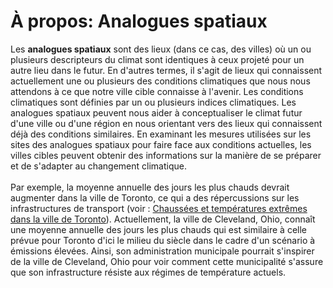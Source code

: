 # À propos: Analogues spatiaux
Les __analogues spatiaux__ sont des lieux (dans ce cas, des villes) où un ou plusieurs descripteurs du climat sont identiques à ceux projeté pour un autre lieu dans le futur.
En d'autres termes, il s'agit de lieux qui connaissent actuellement une ou plusieurs des conditions climatiques que nous nous attendons à ce que notre ville cible connaisse à l'avenir.
Les conditions climatiques sont définies par un ou plusieurs indices climatiques.
Les analogues spatiaux peuvent nous aider à conceptualiser le climat futur d'une ville ou d'une région en nous orientant vers des lieux qui connaissent déjà des conditions similaires.
En examinant les mesures utilisées sur les sites des analogues spatiaux pour faire face aux conditions actuelles,
les villes cibles peuvent obtenir des informations sur la manière de se préparer et de s'adapter au changement climatique. 
<br>
<br>
Par exemple, la moyenne annuelle des jours les plus chauds devrait augmenter dans la ville de Toronto,
ce qui a des répercussions sur les infrastructures de transport (voir : [Chaussées et températures extrêmes dans la ville de Toronto](https://donneesclimatiques.ca/etude-de-cas/chaussee-et-temperatures-extremes-dans-la-ville-de-toronto/)).
Actuellement, la ville de Cleveland, Ohio, connaît une moyenne annuelle des jours les plus chauds qui est similaire à celle prévue pour Toronto
d'ici le milieu du siècle dans le cadre d'un scénario à émissions élevées. 
Ainsi, son administration municipale pourrait s'inspirer de la ville de Cleveland, Ohio pour voir comment cette municipalité s'assure que son infrastructure résiste aux régimes de température actuels. 

